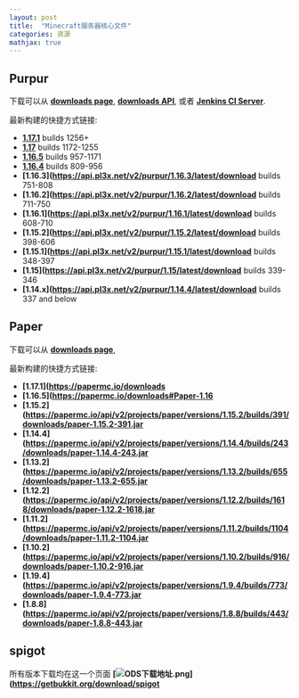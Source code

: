 ```yaml
---
layout: post
title:  "Minecraft服务器核心文件"
categories: 资源
mathjax: true
---
```

## Purpur

下载可以从 **[downloads page](https://purpur.pl3x.net/downloads/)**,  **[downloads API](https://api.pl3x.net)**, 或者 **[Jenkins CI Server](https://ci.pl3x.net/job/Purpur/)**.

最新构建的快捷方式链接:
* **[1.17.1](https://api.pl3x.net/v2/purpur/1.17.1/latest/download)** builds 1256+
* **[1.17](https://api.pl3x.net/v2/purpur/1.17/latest/download)** builds 1172-1255
* **[1.16.5](https://api.pl3x.net/v2/purpur/1.16.5/latest/download)** builds 957-1171
* **[1.16.4](https://api.pl3x.net/v2/purpur/1.16.4/latest/download)** builds 809-956
* **[1.16.3](https://api.pl3x.net/v2/purpur/1.16.3/latest/download** builds 751-808
* **[1.16.2](https://api.pl3x.net/v2/purpur/1.16.2/latest/download** builds 711-750
* **[1.16.1](https://api.pl3x.net/v2/purpur/1.16.1/latest/download** builds 608-710
* **[1.15.2](https://api.pl3x.net/v2/purpur/1.15.2/latest/download** builds 398-606
* **[1.15.1](https://api.pl3x.net/v2/purpur/1.15.1/latest/download** builds 348-397
* **[1.15](https://api.pl3x.net/v2/purpur/1.15/latest/download** builds 339-346
* **[1.14.x](https://api.pl3x.net/v2/purpur/1.14.4/latest/download** builds 337 and below

## Paper

下载可以从 **[downloads page](https://papermc.io/downloads/)**, 

最新构建的快捷方式链接:

* **[1.17.1](https://papermc.io/downloads**
* **[1.16.5](https://papermc.io/downloads#Paper-1.16**
* **[1.15.2](https://papermc.io/api/v2/projects/paper/versions/1.15.2/builds/391/downloads/paper-1.15.2-391.jar**
* **[1.14.4](https://papermc.io/api/v2/projects/paper/versions/1.14.4/builds/243/downloads/paper-1.14.4-243.jar**
* **[1.13.2](https://papermc.io/api/v2/projects/paper/versions/1.13.2/builds/655/downloads/paper-1.13.2-655.jar**
* **[1.12.2](https://papermc.io/api/v2/projects/paper/versions/1.12.2/builds/1618/downloads/paper-1.12.2-1618.jar**
* **[1.11.2](https://papermc.io/api/v2/projects/paper/versions/1.11.2/builds/1104/downloads/paper-1.11.2-1104.jar**
* **[1.10.2](https://papermc.io/api/v2/projects/paper/versions/1.10.2/builds/916/downloads/paper-1.10.2-916.jar**
* **[1.19.4](https://papermc.io/api/v2/projects/paper/versions/1.9.4/builds/773/downloads/paper-1.9.4-773.jar**
* **[1.8.8](https://papermc.io/api/v2/projects/paper/versions/1.8.8/builds/443/downloads/paper-1.8.8-443.jar**

## spigot

所有版本下载均在这一个页面 **[![ODS下载地址.png](https://i.loli.net/2021/08/28/wtBjlECPHSh4bKA.png)](https://getbukkit.org/download/spigot**